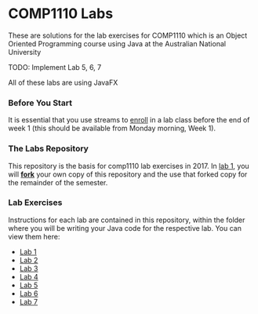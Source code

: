 # COMP1110 Labs

These are solutions for the lab exercises for COMP1110 which is an Object Oriented Programming course using Java at the Australian National University

TODO: Implement Lab 5, 6, 7

All of these labs are using JavaFX

### Before You Start

It is essential that you use streams to [enroll](https://cs.anu.edu.au/streams/) in a lab class before the end of week 1 (this should be available from Monday morning, Week 1).

### The Labs Repository

This repository is the basis for comp1110 lab exercises in 2017.   In [lab 1](src/comp1110/lab1/README.md), you will [**fork**](http://docs.gitlab.com/ee/gitlab-basics/fork-project.html) your own copy of this repository and the use that forked copy for the remainder of the semester.

### Lab Exercises

Instructions for each lab are contained in this repository, within the folder
where you will be writing your Java code for the respective lab.
You can view them here:
*  [Lab 1](src/comp1110/lab1/README.md)
*  [Lab 2](src/comp1110/lab2/README.md)
*  [Lab 3](src/comp1110/lab3/README.md)
*  [Lab 4](src/comp1110/lab4/README.md)
*  [Lab 5](src/comp1110/lab5/README.md)
*  [Lab 6](src/comp1110/lab6/README.md)
*  [Lab 7](src/comp1110/lab7/README.md)
